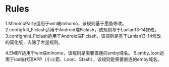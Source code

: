 # Rules
1.MihomoParty适用于win端mihomo，该规则基于墨鱼修改。
2.configfull_Flclash适用于Android端Flclash，该规则基于Lanlan13-14修改。
3.configmini_Flclash适用于Android端Flclash，该规则是基于Lanlan13-14修改的简化版，去除了大量规则。

4.EMBY适用于win端mihomo，该规则是需要直连的emby域名。
5.emby_loon适用于ios端代理APP（小火箭、Loon、Stash），该规则是需要直连的emby域名。
